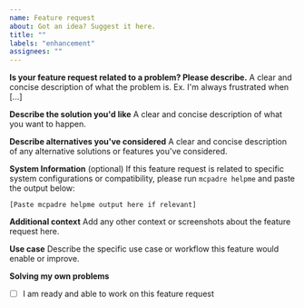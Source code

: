 ```yaml
---
name: Feature request
about: Got an idea? Suggest it here.
title: ""
labels: "enhancement"
assignees: ""
---
```


**Is your feature request related to a problem? Please describe.**
A clear and concise description of what the problem is. Ex. I'm always frustrated when [...]

**Describe the solution you'd like**
A clear and concise description of what you want to happen.

**Describe alternatives you've considered**
A clear and concise description of any alternative solutions or features you've considered.

**System Information** (optional)
If this feature request is related to specific system configurations or compatibility, please run `mcpadre helpme` and paste the output below:

```
[Paste mcpadre helpme output here if relevant]
```

**Additional context**
Add any other context or screenshots about the feature request here.

**Use case**
Describe the specific use case or workflow this feature would enable or improve.

**Solving my own problems**

- [ ] I am ready and able to work on this feature request
